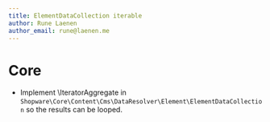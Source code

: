 ```yaml
---
title: ElementDataCollection iterable
author: Rune Laenen
author_email: rune@laenen.me
---
```

# Core
* Implement \IteratorAggregate in `Shopware\Core\Content\Cms\DataResolver\Element\ElementDataCollection` so the results can be looped.
